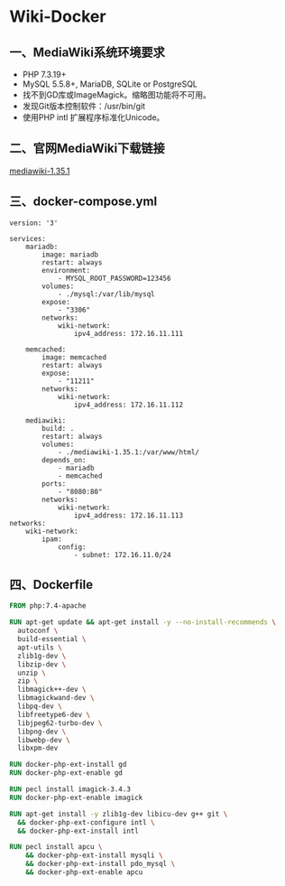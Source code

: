 # Wiki-Docker
## 一、MediaWiki系统环境要求
- PHP 7.3.19+
- MySQL 5.5.8+, MariaDB, SQLite or PostgreSQL
- 找不到GD库或ImageMagick。缩略图功能将不可用。
- 发现Git版本控制软件：/usr/bin/git
- 使用PHP intl 扩展程序标准化Unicode。

## 二、官网MediaWiki下载链接
[mediawiki-1.35.1](https://releases.wikimedia.org/mediawiki/1.35/mediawiki-1.35.1.zip)

## 三、docker-compose.yml
```compose
version: '3'

services:
    mariadb:
        image: mariadb
        restart: always
        environment:
            - MYSQL_ROOT_PASSWORD=123456
        volumes:
            - ./mysql:/var/lib/mysql
        expose:
            - "3306"
        networks:
            wiki-network:
                ipv4_address: 172.16.11.111

    memcached:
        image: memcached
        restart: always
        expose:
            - "11211"
        networks:
            wiki-network:
                ipv4_address: 172.16.11.112
        
    mediawiki:
        build: .
        restart: always
        volumes:
            - ./mediawiki-1.35.1:/var/www/html/
        depends_on:
            - mariadb
            - memcached
        ports:
            - "8080:80"
        networks:
            wiki-network:
                ipv4_address: 172.16.11.113
networks:
    wiki-network:
        ipam:
            config:
                - subnet: 172.16.11.0/24
```
## 四、Dockerfile
```Dockerfile
FROM php:7.4-apache

RUN apt-get update && apt-get install -y --no-install-recommends \
  autoconf \
  build-essential \
  apt-utils \
  zlib1g-dev \
  libzip-dev \
  unzip \
  zip \
  libmagick++-dev \
  libmagickwand-dev \
  libpq-dev \
  libfreetype6-dev \
  libjpeg62-turbo-dev \
  libpng-dev \
  libwebp-dev \ 
  libxpm-dev 

RUN docker-php-ext-install gd 
RUN docker-php-ext-enable gd

RUN pecl install imagick-3.4.3
RUN docker-php-ext-enable imagick

RUN apt-get install -y zlib1g-dev libicu-dev g++ git \
  && docker-php-ext-configure intl \
  && docker-php-ext-install intl 

RUN pecl install apcu \
	&& docker-php-ext-install mysqli \
	&& docker-php-ext-install pdo_mysql \
	&& docker-php-ext-enable apcu	
```


